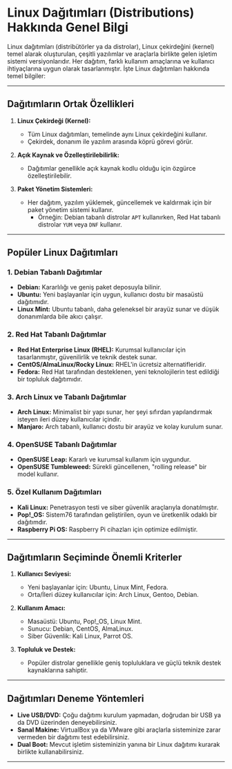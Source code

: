 # Linux Dağıtımları (Distributions) Hakkında Genel Bilgi

Linux dağıtımları (distribütörler ya da distrolar), Linux çekirdeğini (kernel) temel alarak oluşturulan, çeşitli yazılımlar ve araçlarla birlikte gelen işletim sistemi versiyonlarıdır. Her dağıtım, farklı kullanım amaçlarına ve kullanıcı ihtiyaçlarına uygun olarak tasarlanmıştır. İşte Linux dağıtımları hakkında temel bilgiler:

---

## **Dağıtımların Ortak Özellikleri**
1. **Linux Çekirdeği (Kernel):**
   - Tüm Linux dağıtımları, temelinde aynı Linux çekirdeğini kullanır.
   - Çekirdek, donanım ile yazılım arasında köprü görevi görür.

2. **Açık Kaynak ve Özelleştirilebilirlik:**
   - Dağıtımlar genellikle açık kaynak kodlu olduğu için özgürce özelleştirilebilir.

3. **Paket Yönetim Sistemleri:**
   - Her dağıtım, yazılım yüklemek, güncellemek ve kaldırmak için bir paket yönetim sistemi kullanır.
     - Örneğin: Debian tabanlı distrolar `APT` kullanırken, Red Hat tabanlı distrolar `YUM` veya `DNF` kullanır.

---

## **Popüler Linux Dağıtımları**
### 1. **Debian Tabanlı Dağıtımlar**
   - **Debian:** Kararlılığı ve geniş paket deposuyla bilinir.
   - **Ubuntu:** Yeni başlayanlar için uygun, kullanıcı dostu bir masaüstü dağıtımıdır.
   - **Linux Mint:** Ubuntu tabanlı, daha geleneksel bir arayüz sunar ve düşük donanımlarda bile akıcı çalışır.

### 2. **Red Hat Tabanlı Dağıtımlar**
   - **Red Hat Enterprise Linux (RHEL):** Kurumsal kullanıcılar için tasarlanmıştır, güvenilirlik ve teknik destek sunar.
   - **CentOS/AlmaLinux/Rocky Linux:** RHEL'in ücretsiz alternatifleridir.
   - **Fedora:** Red Hat tarafından desteklenen, yeni teknolojilerin test edildiği bir topluluk dağıtımıdır.

### 3. **Arch Linux ve Tabanlı Dağıtımlar**
   - **Arch Linux:** Minimalist bir yapı sunar, her şeyi sıfırdan yapılandırmak isteyen ileri düzey kullanıcılar içindir.
   - **Manjaro:** Arch tabanlı, kullanıcı dostu bir arayüz ve kolay kurulum sunar.

### 4. **OpenSUSE Tabanlı Dağıtımlar**
   - **OpenSUSE Leap:** Kararlı ve kurumsal kullanım için uygundur.
   - **OpenSUSE Tumbleweed:** Sürekli güncellenen, "rolling release" bir model kullanır.

### 5. **Özel Kullanım Dağıtımları**
   - **Kali Linux:** Penetrasyon testi ve siber güvenlik araçlarıyla donatılmıştır.
   - **Pop!_OS:** Sistem76 tarafından geliştirilen, oyun ve üretkenlik odaklı bir dağıtımdır.
   - **Raspberry Pi OS:** Raspberry Pi cihazları için optimize edilmiştir.

---

## **Dağıtımların Seçiminde Önemli Kriterler**
1. **Kullanıcı Seviyesi:**
   - Yeni başlayanlar için: Ubuntu, Linux Mint, Fedora.
   - Orta/İleri düzey kullanıcılar için: Arch Linux, Gentoo, Debian.

2. **Kullanım Amacı:**
   - Masaüstü: Ubuntu, Pop!_OS, Linux Mint.
   - Sunucu: Debian, CentOS, AlmaLinux.
   - Siber Güvenlik: Kali Linux, Parrot OS.

3. **Topluluk ve Destek:**
   - Popüler distrolar genellikle geniş topluluklara ve güçlü teknik destek kaynaklarına sahiptir.

---

## **Dağıtımları Deneme Yöntemleri**
- **Live USB/DVD:** Çoğu dağıtımı kurulum yapmadan, doğrudan bir USB ya da DVD üzerinden deneyebilirsiniz.
- **Sanal Makine:** VirtualBox ya da VMware gibi araçlarla sisteminize zarar vermeden bir dağıtımı test edebilirsiniz.
- **Dual Boot:** Mevcut işletim sisteminizin yanına bir Linux dağıtımı kurarak birlikte kullanabilirsiniz.

---
